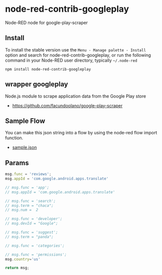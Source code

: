 node-red-contrib-googleplay
================

Node-RED node for google-play-scraper



## Install

To install the stable version use the `Menu - Manage palette - Install`
option and search for node-red-contrib-googleplay, or run the following
command in your Node-RED user directory, typically `~/.node-red`

    npm install node-red-contrib-googleplay

## wrapper googleplay
Node.js module to scrape application data from the Google Play store
- https://github.com/facundoolano/google-play-scraper


## Sample Flow
You can make this json string into a flow by using the node-red flow import function.

- [sample.json](examples/sample.json)

## Params
```javascript
msg.func = 'reviews';
msg.appId = 'com.google.android.apps.translate'

// msg.func = 'app';
// msg.appId = 'com.google.android.apps.translate'

// msg.func = 'search';
// msg.term = "chaca";
// msg.num =  2

// msg.func = 'developer';
// msg.devId = "Google";

// msg.func = 'suggest';
// msg.term = "panda";

// msg.func = 'categories';

// msg.func = 'permissions';
msg.country='us'

return msg;
```
